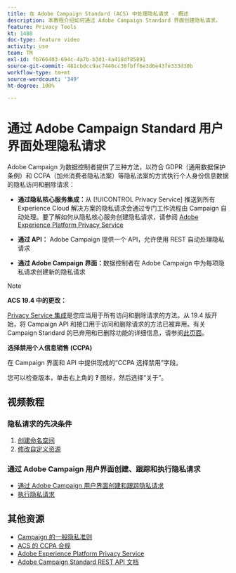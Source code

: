 ```yaml
---
title: 在 Adobe Campaign Standard (ACS) 中处理隐私请求 - 概述
description: 本教程介绍如何通过 Adobe Campaign Standard 界面创建隐私请求。
feature: Privacy Tools
kt: 1480
doc-type: feature video
activity: use
team: TM
exl-id: fb766403-694c-4a7b-b3d1-4a418df85891
source-git-commit: 481cbdcc9ac7446cc36fbff6e3d6e43fe333d30b
workflow-type: tm+mt
source-wordcount: '349'
ht-degree: 100%

---
```


# 通过 Adobe Campaign Standard 用户界面处理隐私请求

Adobe Campaign 为数据控制者提供了三种方法，以符合 GDPR（通用数据保护条例）和 CCPA（加州消费者隐私法案）等隐私法案的方式执行个人身份信息数据的隐私访问和删除请求：

* **通过隐私核心服务集成：**&#x200B;从 [!UICONTROL Privacy Service] 推送到所有 Experience Cloud 解决方案的隐私请求会通过专门工作流程由 Campaign 自动处理。要了解如何从隐私核心服务创建隐私请求，请参阅 [Adobe Experience Platform Privacy Service](https://www.adobe.io/apis/experienceplatform/gdpr.html)

* **通过 API：** Adobe Campaign 提供一个 API，允许使用 REST 自动处理隐私请求

* **通过 Adobe Campaign 界面：**&#x200B;数据控制者在 Adobe Campaign 中为每项隐私请求创建新的隐私请求

>[!NOTE]
>
> **ACS 19.4 中的更改：**
> 
> [Privacy Service 集成](https://www.adobe.io/apis/experienceplatform/gdpr.html)是您应当用于所有访问和删除请求的方法。从 19.4 版开始，将 Campaign API 和接口用于访问和删除请求的方法已被弃用。有关 Campaign Standard 的已弃用和已删除功能的详细信息，请参阅[此页面](https://experienceleague.adobe.com/docs/campaign-standard/using/release-notes/deprecated-features.html?lang=zh-Hans)。
>
>**选择禁用个人信息销售 (CCPA)**
>
> 在 Campaign 界面和 API 中提供现成的“CCPA 选择禁用”字段。
>
> 您可以检查版本，单击右上角的 **?** 图标，然后选择“关于”。

## 视频教程

### 隐私请求的先决条件

1. [创建命名空间](/help/privacy/namespaces-for-privacy-requests.md)
1. [修改自定义资源](/help/privacy/custom-resources-for-privacy-requests.md)

### 通过 Adobe Campaign 用户界面创建、跟踪和执行隐私请求

* [通过 Adobe Campaign 用户界面创建和跟踪隐私请求](/help/privacy/create-and-track-privacy-requests.md)
* [执行隐私请求](/help/privacy/execute-privacy-requests.md)

## 其他资源

* [Campaign 的一般隐私准则](https://experienceleague.adobe.com/docs/campaign-classic/using/getting-started/privacy/privacy-management.html?lang=zh-Hans#getting-started)
* [ACS 的 CCPA 合规](https://experienceleague.adobe.com/docs/campaign-standard/using/getting-started/privacy/privacy-requests.html?lang=zh-Hans#privacy-requests)
* [Adobe Experience Platform Privacy Service](https://www.adobe.io/apis/experienceplatform/gdpr.html)
* [Adobe Campaign Standard REST API 文档](https://final-docs.campaign.adobe.com/doc/standard/en/api/ACS_API.html#privacy-management)
